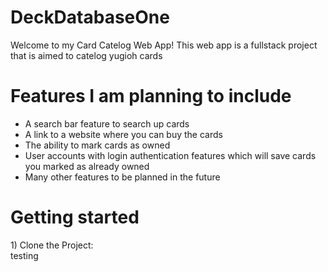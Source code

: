 <style>
.code {
    text-color: red;
}
</style>


<h1><strong>DeckDatabaseOne</strong></h1>
Welcome to my Card Catelog Web App! This web app is a fullstack project that is aimed to catelog yugioh cards<br>

<h1><strong>Features I am planning to include</strong></h1>
<ul>
    <li>A search bar feature to search up cards</li>
    <li>A link to a website where you can buy the cards</li>
    <li>The ability to mark cards as owned</li>
    <li>User accounts with login authentication features which will save cards you marked as already owned</li>
    <li> Many other features to be planned in the future </li>
</ul>

<h1> <strong> Getting started </strong> </h1>
<div> 
    1) Clone the Project:
    <div className="code">
        testing
    </div>
</div>
